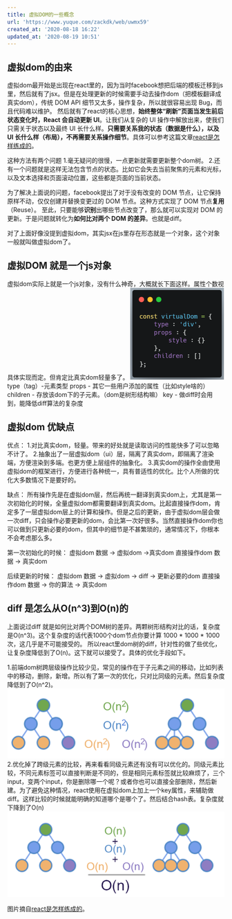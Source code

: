 ```yaml
---
title: 虚拟DOM的一些概念
url: 'https://www.yuque.com/zackdk/web/uwmx59'
created_at: '2020-08-18 16:22'
updated_at: '2020-08-19 10:51'
---
```


## 虚拟dom的由来

虚拟dom最开始是出现在react里的，因为当时facebook想把后端的模板迁移到js里，然后就有了jsx。但是在处理更新的时候需要手动去操作dom（把模板翻译成真实dom），传统 DOM API 细节又太多，操作复杂，所以就很容易出现 Bug，而且代码难以维护。
然后就有了react的核心思想，**始终整体“刷新”页面当发生前后状态变化时，React 会自动更新 UI**。让我们从复杂的 UI 操作中解放出来，使我们只需关于状态以及最终 UI 长什么样。**只需要关系我的状态（数据是什么），以及 UI 长什么样（布局），不再需要关系操作细节**。具体可以参考这篇文章[react是怎样练成的](https://segmentfault.com/a/1190000013365426#item-4)。

这种方法有两个问题
1.毫无疑问的很慢，一点更新就需要更新整个dom树。
2.还有一个问题就是这样无法包含节点的状态。比如它会失去当前聚焦的元素和光标，以及文本选择和页面滚动位置，这些都是页面的当前状态。

为了解决上面说的问题，facebook提出了对于没有改变的 DOM 节点，让它保持原样不动，仅仅创建并替换变更过的 DOM 节点。这种方式实现了 DOM 节点**复用**（Reuse）。
至此，只要能够**识别**出哪些节点改变了，那么就可以实现对 DOM 的更新。于是问题就转化为**如何比对两个 DOM 的差异**。也就是diff。

对了上面好像没提到虚拟dom，其实jsx在js里存在形态就是一个对象，这个对象一般就叫做虚拟dom了。

## 虚拟DOM 就是一个js对象

虚拟dom实际上就是一个js对象，没有什么神奇，大概就长下面这样。属性个数视具体实现而定。但肯定比真实dom轻量多了。
![image.png](../assets/uwmx59/1597740538842-cffb0fa3-45f9-4677-a975-ad2a70b87d2e.png)
type（tag）-元素类型
props - 其它一些用户添加的属性（比如style啥的）
children - 存放该dom下的子元素。（dom是树形结构嘛）
key - 做diff时会用到，能降低diff算法的复杂度

## 虚拟dom 优缺点

优点：
1.对比真实dom，轻量。带来的好处就是读取访问的性能快多了可以忽略不计了。
2.抽象出了一层虚拟dom（ui）层，隔离了真实dom，即隔离了渲染端，方便渲染到多端。也更方便上层组件的抽象化。
3.真实dom的操作全由使用虚拟dom的框架进行，方便进行各种统一，具有普适性的优化。比个人所做的优化大多数情况下是要好的。

缺点：
所有操作先是在虚拟dom层，然后再统一翻译到真实dom上，尤其是第一次初始化的时候，全量虚拟dom都需要翻译到真实dom。比起直接操作dom，肯定多了一层虚拟dom层上的计算和操作。但是之后的更新，由于虚拟dom层会做一次diff，只会操作必要更新的dom，会比第一次好很多。当然直接操作dom你也可以做到只更新必要的dom，但其中的细节是不甚繁琐的，通常情况下，你根本不会考虑那么多。

第一次初始化的时候：
虚拟dom        数据 -> 虚拟dom ->真实dom
直接操作dom 数据 -> 真实dom

后续更新的时候：
虚拟dom        数据 -> 虚拟dom -> diff -> 更新必要的dom
直接操作dom 数据 -> 你的算法 -> 真实dom

## diff 是怎么从O(n^3)到O(n)的

上面说过diff 就是如何比对两个DOM树的差异。两颗树形结构对比的话，复杂度是O(n^3)。这个复杂度的话代表1000个dom节点你要计算 1000 * 1000 * 1000 次，这几乎是不可能接受的。
所以react里dom树的diff，针对性的做了些优化，让复杂度降低到了O(n)。这下就可以接受了。具体的优化手段如下。

1.前端dom树跨层级操作比较少见，常见的操作在于子元素之间的移动，比如列表中的移动，删除，新增。所以有了第一次的优化，只对比同级的元素。然后复杂度降低到了O(n^2)。
![bV4e6N.png](../assets/uwmx59/1597804649516-7340c6ce-8ad5-4d1a-9eac-92ccd8b5d726.png)
2.优化掉了跨级元素的比较，再来看看同级元素还有没有可以优化的。同级元素比较，不同元素标签可以直接判断是不同的，但是相同元素标签就比较麻烦了，三个input，变两个input，你是删除哪一个呢？或者你也可以直接全部删除，然后新建。为了避免这种情况，react使用在虚拟dom上加上一个key属性，来辅助做diff。这样比较的时候就能明确的知道哪个是哪个了。然后结合hash表。复杂度就下降到了O(n)
![bV4e6Z.png](../assets/uwmx59/1597805222138-0a4ee536-0f2c-46a0-8d30-f7cc2dd3ad05.png)

图片摘自[react是怎样练成的](https://segmentfault.com/a/1190000013365426#item-4)。
